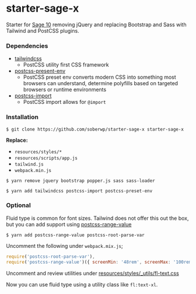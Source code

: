 # starter-sage-x

Starter for [Sage 10](https://github.com/roots/sage/tree/10.0.0-dev) removing jQuery and replacing Bootstrap and Sass with Tailwind and PostCSS plugins.

### Dependencies

* [tailwindcss](https://tailwindcss.com/)
  * PostCSS utility first CSS framework
* [postcss-present-env](https://preset-env.cssdb.org/)
  * PostCSS preset env converts modern CSS into something most browsers can understand, determine polyfills based on targeted browsers or runtime environments
* [postcss-import](https://github.com/postcss/postcss-import)
  * PostCSS import allows for `@import`

### Installation

```shell
$ git clone https://github.com/soberwp/starter-sage-x starter-sage-x
```

**Replace:**
  * `resources/styles/*`
  * `resources/scripts/app.js`
  * `tailwind.js`
  * `webpack.min.js`

```shell
$ yarn remove jquery bootstrap popper.js sass sass-loader
```

```shell
$ yarn add tailwindcss postcss-import postcss-preset-env
```

### Optional

Fluid type is common for font sizes. Tailwind does not offer this out the box, but you can add support using [postcss-range-value](https://github.com/soberwp/postcss-range-value)

```shell
$ yarn add postcss-range-value postcss-root-parse-var
```

Uncomment the following under `webpack.mix.js`;
```js
require('postcss-root-parse-var'),
require('postcss-range-value')({ screenMin: '48rem', screenMax: '100rem' }),
```

Uncomment and review utilities under [resources/styles/_utils/fl-text.css](https://github.com/soberwp/starter-sage-x/blob/master/resources/styles/_utils/fl-text.css)

Now you can use fluid type using a utility class like `fl:text-xl`.
